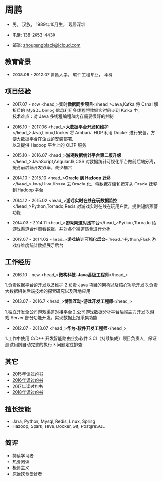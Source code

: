 周鹏
====

- 男， 汉族， 1989年10月生， 现居深圳

- 电话: 138-2653-4430

- 邮箱: zhoupengblack@icloud.com

教育背景
--------

- 2008.09 - 2012.07 南昌大学， 软件工程专业， 本科

项目经验
--------
- <datetime>2017.07 - now</datetime> <head_>**实时数据同步项目**</head_><lang>Java,Kafka</lang>
<description>将 Canal 解析后的 MySQL binlog 信息利用多线程将数据实时同步到 Kafka 中，  
技术难点：对 Java 多线程编程和内存需要很好的控制
</description>

- <datetime>2016.10 - 2017.06</datetime> <head_>**大数据平台开发和维护**</head_><lang>Java,Linux,Docker</lang>
<description>将 Ambari、HDP 利用 Docker 进行安装，方便大数据平台在企业的安装部署,  
	以及提供 Hadoop 平台上的 OLTP 服务
</description>

- <datetime>2015.10 - 2016.07</datetime> <head_>**游戏数据统计平台第二版升级**</head_><lang>JavaScript,AngularJS,CSS</lang>
<description>对数据统计可视化平台做前后端分离，提高前后端开发效率，减少耦合
</description>

- <datetime>2014.10 - 2015.10</datetime> <head_>**Oracle 到 Hadoop 迁移**</head_><lang>Java,Hive,Hbase</lang>
<description>去 Oracle 化，将数据存储和运算从 Oracle 迁移到 Hadoop 平台
</description>

- <datetime>2014.12 - 2015.02</datetime> <head_>**游戏实时在线在玩数据监控**</head_><lang>Python,Tornado,Redis</lang>
<description>对游戏实时在线在玩用户数，提供短信预警功能</description>

- <datetime>2014.03 - 2014.11</datetime> <head_>**游戏渠道对接平台**</head_><lang>Python,Tornado</lang>
<description>给游戏渠道合作商看数据，并对各个渠道质量进行分析</description>

- <datetime>2013.07 - 2014.02</datetime> <head_>**游戏统计可视化后台**</head_><lang>Python,Flask</lang>
<description>游戏各维度统计数据展示后台</description>


工作经历
--------
- <datetime>2016.10 - now</datetime> <head_>**微构科技-Java高级工程师**</head_>
<description>
1.负责数据平台的开发以及维护  
2.负责 Java 项目的架构以及核心功能开发  
3.负责大数据相关后端技术的探索研究以及落地应用
</description>

- <datetime>2013.07 - 2016.7</datetime> <head_>**博雅互动-游戏开发工程师**</head_>
<description>
1.独立开发全公司游戏渠道对接平台  
2.公司游戏数据分析平台后端主力开发  
3.游戏 Server 部分功能开发，实现数据上报采集功能
</description>

- <datetime>2012.07 - 2013.07</datetime> <head_>**华为-软件开发工程师**</head_>
<description>
1.工作中使用 C/C++ 开发智能路由业务软件  
2.CI（持续集成）项目负责人，保证测试用例自动完整的执行  
3.问题定位排查
</description>

其它
----
- [2015年读过的书](https://github.com/blacklovebear/readBook/blob/master/2015-read-books.md)
- [2016年读过的书](https://github.com/blacklovebear/readBook/blob/master/2016-read-books.md)
- [2017年读过的书](https://github.com/blacklovebear/readBook/blob/master/2017-read-books.md)
- [2018年读过的书](https://github.com/blacklovebear/readBook/blob/master/2018-read-books.md)


擅长技能
----
- Java, Python, Mysql, Redis, Linux, Spring
- Hadoop, Spark, Hive, Docker, Git, PostgreSQL

简评
--------
- 持续学习者
- 热爱阅读
- 极简主义
- 原始饮食爱好者
